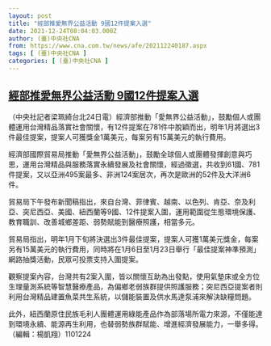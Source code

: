 ```yaml
---
layout: post
title: "經部推愛無界公益活動 9國12件提案入選"
date: 2021-12-24T08:04:03.000Z
author: (臺)中央社CNA
from: https://www.cna.com.tw/news/afe/202112240187.aspx
tags: [ (臺)中央社CNA ]
categories: [ (臺)中央社CNA ]
---
```

<!--1640333043000-->
[經部推愛無界公益活動 9國12件提案入選](https://www.cna.com.tw/news/afe/202112240187.aspx)
------

<div>
<div></div><div><p>（中央社記者梁珮綺台北24日電）經濟部推動「愛無界公益活動」，鼓勵個人或團體運用台灣精品落實社會關懷，有12件提案在781件中脫穎而出，明年1月將選出3件最佳提案，提案人可獲獎金1萬美元，每案另有15萬美元的執行費用。</p><p>經濟部國際貿易局推動「愛無界公益活動」，鼓勵全球個人或團體發揮創意與巧思，運用台灣精品與服務落實永續發展及社會關懷，經過徵選，共收到61國、781件提案，又以亞洲495案最多、非洲124案居次，再次是歐洲的52件及大洋洲6件。</p><p>貿易局下午發布新聞稿指出，來自台灣、菲律賓、越南、以色列、肯亞、奈及利亞、突尼西亞、美國、紐西蘭等9國、12件提案入圍，運用範圍從生態環境保護、教育職訓、改善城鄉差距、弱勢賦能到醫療照護，相當多元。</p><p>貿易局指出，明年1月下旬將決選出3件最佳提案，提案人可獲1萬美元獎金，每案另有15萬美元的執行費用，同時將在1月6日至1月23日舉行「最佳提案神準預測」網路抽獎活動，民眾可投票支持入圍提案。</p><p>觀察提案內容，台灣共有2案入圍，皆以關懷互助為出發點，使用氣墊床或全方位生理量測系統等智慧醫療產品，為偏鄉老弱族群提供照護服務；突尼西亞提案者則利用台灣精品建置魚菜共生系統，以儲能裝置及供水馬達泵浦來解決缺糧問題。</p><p>此外，紐西蘭原住民族毛利人團體運用綠能產品作為部落場所電力來源，不僅能達到環境永續、能源再生利用，也替弱勢族群賦能、增進經濟發展能力，一舉多得。（編輯：楊凱翔）1101224</p></div>
</div>
